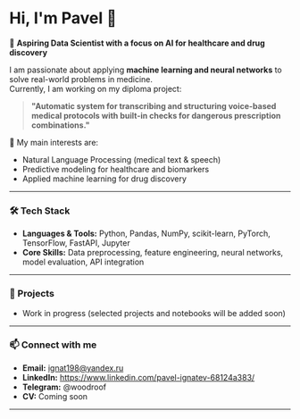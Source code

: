 # Hi, I'm Pavel 👋  

🚀 **Aspiring Data Scientist with a focus on AI for healthcare and drug discovery**  

I am passionate about applying **machine learning and neural networks** to solve real-world problems in medicine.  
Currently, I am working on my diploma project:  
> **"Automatic system for transcribing and structuring voice-based medical protocols with built-in checks for dangerous prescription combinations."**  

🔬 My main interests are:  
- Natural Language Processing (medical text & speech)  
- Predictive modeling for healthcare and biomarkers  
- Applied machine learning for drug discovery  

---

### 🛠️ Tech Stack  
- **Languages & Tools:** Python, Pandas, NumPy, scikit-learn, PyTorch, TensorFlow, FastAPI, Jupyter  
- **Core Skills:** Data preprocessing, feature engineering, neural networks, model evaluation, API integration  

---

### 📌 Projects  
- Work in progress (selected projects and notebooks will be added soon)  

---

### 📫 Connect with me  
- **Email:** ignat198@yandex.ru  
- **LinkedIn:** https://www.linkedin.com/pavel-ignatev-68124a383/
- **Telegram:** @woodroof  
- **CV:** Coming soon  

---
